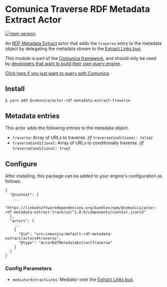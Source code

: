 # Comunica Traverse RDF Metadata Extract Actor

[![npm version](https://badge.fury.io/js/%40comunica%2Factor-rdf-metadata-extract-traverse.svg)](https://www.npmjs.com/package/@comunica/actor-rdf-metadata-extract-traverse)

An [RDF Metadata Extract](https://github.com/comunica/comunica/tree/master/packages/bus-rdf-metadata-extract) actor that
adds the `traverse` entry to the metadata object by delegating the metadata stream to the [Extract Links bus](https://github.com/comunica/comunica-feature-link-traversal/tree/master/packages/bus-extract-links).

This module is part of the [Comunica framework](https://github.com/comunica/comunica),
and should only be used by [developers that want to build their own query engine](https://comunica.dev/docs/modify/).

[Click here if you just want to query with Comunica](https://comunica.dev/docs/query/).

## Install

```bash
$ yarn add @comunica/actor-rdf-metadata-extract-traverse
```

## Metadata entries

This actor adds the following entries to the metadata object.

* `traverse`: Array of URLs to traverse. _(if `traverseConditional: false`)_
* `traverseConditional`: Array of URLs to conditionally traverse. _(if `traverseConditional: true`)_

## Configure

After installing, this package can be added to your engine's configuration as follows:
```text
{
  "@context": [
    ...
    "https://linkedsoftwaredependencies.org/bundles/npm/@comunica/actor-rdf-metadata-extract-traverse/^1.0.0/components/context.jsonld"
  ],
  "actors": [
    ...
    {
      "@id": "urn:comunica:default:rdf-metadata-extract/actors#traverse",
      "@type": "ActorRdfMetadataExtractTraverse"
    }
  ]
}
```

### Config Parameters

* `mediatorExtractLinks`: Mediator over the [Extract Links bus](https://github.com/comunica/comunica-feature-link-traversal/tree/master/packages/bus-extract-links).
